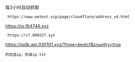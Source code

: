 每3小时自动抓取
```
 https://www.wetest.vip/page/cloudflare/address_v4.html
```
 https://ip.164746.xyz
```
 https://cf.090227.xyz
```
 https://ipdb.api.030101.xyz/?type=bestcf&country=true
```
的优选ip，形成ip.txt 

